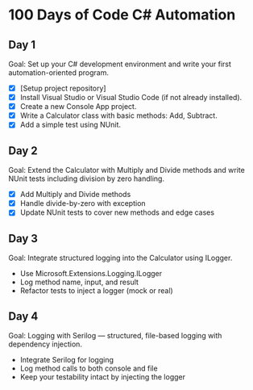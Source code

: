 # 100 Days of Code C# Automation

## Day 1
Goal: Set up your C# development environment and write your first automation-oriented program.  
- [x] [Setup project repository]
- [x] Install Visual Studio or Visual Studio Code (if not already installed).
- [x] Create a new Console App project.
- [x] Write a Calculator class with basic methods: Add, Subtract.
- [x] Add a simple test using NUnit.

## Day 2 
Goal: Extend the Calculator with Multiply and Divide methods and write NUnit tests including division by zero handling.
- [x] Add Multiply and Divide methods
- [x] Handle divide-by-zero with exception
- [x] Update NUnit tests to cover new methods and edge cases

## Day 3 
Goal: Integrate structured logging into the Calculator using ILogger<Calculator>.
- Use Microsoft.Extensions.Logging.ILogger
- Log method name, input, and result
- Refactor tests to inject a logger (mock or real)

## Day 4 
Goal: Logging with Serilog — structured, file-based logging with dependency injection.
- Integrate Serilog for logging
- Log method calls to both console and file
- Keep your testability intact by injecting the logger